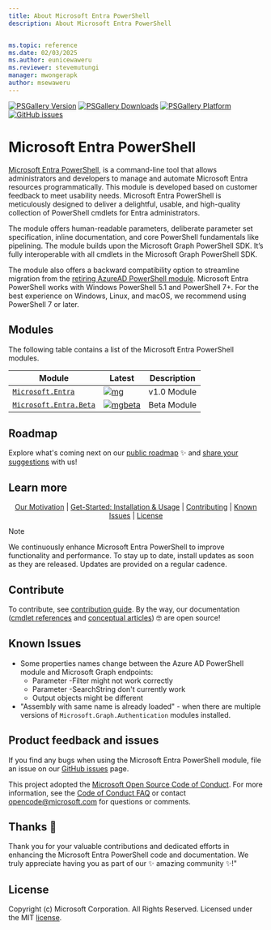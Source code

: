 ```yaml
---
title: About Microsoft Entra PowerShell
description: About Microsoft Entra PowerShell


ms.topic: reference
ms.date: 02/03/2025
ms.author: eunicewaweru
ms.reviewer: stevemutungi
manager: mwongerapk
author: msewaweru
---
```


[![PSGallery Version](https://img.shields.io/powershellgallery/v/Microsoft.Entra.svg?style=flat&logo=powershell&label=PSGallery%20Version)](https://www.powershellgallery.com/packages/Microsoft.Entra)
[![PSGallery Downloads](https://img.shields.io/powershellgallery/dt/Microsoft.Entra.svg?style=flat&logo=powershell&label=PSGallery%20Downloads)](https://www.powershellgallery.com/packages/Microsoft.Entra)
[![PSGallery Platform](https://img.shields.io/powershellgallery/p/Microsoft.Entra.svg?style=flat&logo=powershell&label=PSGallery%20Platform)](https://www.powershellgallery.com/packages/Microsoft.Entra)
[![GitHub issues](https://img.shields.io/github/issues/microsoftgraph/entra-powershell)](https://github.com/microsoftgraph/entra-powershell/issues)

# Microsoft Entra PowerShell

[Microsoft Entra PowerShell][learn.microsoft], is a command-line tool that allows administrators and developers to manage and automate Microsoft Entra resources programmatically. This module is developed based on customer feedback to meet usability needs. Microsoft Entra PowerShell is meticulously designed to deliver a delightful, usable, and high-quality collection of PowerShell cmdlets for Entra administrators.

The module offers human-readable parameters, deliberate parameter set specification, inline documentation, and core PowerShell fundamentals like pipelining. The module builds upon the Microsoft Graph PowerShell SDK. It’s fully interoperable with all cmdlets in the Microsoft Graph PowerShell SDK.

The module also offers a backward compatibility option to streamline migration from the [retiring AzureAD PowerShell module][azureADRetirement]. Microsoft Entra PowerShell works with Windows PowerShell 5.1 and PowerShell 7+. For the best experience on Windows, Linux, and macOS, we recommend using PowerShell 7 or later.

## Modules

The following table contains a list of the Microsoft Entra PowerShell modules.

| Module                                          | Latest                          | Description  |
|------------------------------------------------|--------------------------------|--------------|
| [`Microsoft.Entra`][entrapsgallery]           | [![mg]][entrapsgallery]        | v1.0 Module  |
| [`Microsoft.Entra.Beta`][entrapsgallerybeta]  | [![mgbeta]][entrapsgallerybeta] | Beta Module  |

## Roadmap

Explore what's coming next on our [public roadmap][public-roadmap] ✨ and [share your suggestions][suggestions] with us!

## Learn more

<p align="center">
   <a href="MOTIVATION.md">Our Motivation</a> |
  <a href="GET-STARTED.md">Get-Started: Installation & Usage</a> |
  <a href="#contributing">Contributing</a> |
  <a href="#known-issues">Known Issues</a> |
  <a href="#license">License</a>
</p>

> [!NOTE]  
> We continuously enhance Microsoft Entra PowerShell to improve functionality and performance. To stay up to date, install updates as soon as they are released. Updates are provided on a regular cadence.

## Contribute

To contribute, see [contribution guide](CONTRIBUTING.md). By the way, our documentation ([cmdlet references](./module/docs/) and [conceptual articles][docs-repo]) 🤓 are open source!

## Known Issues

- Some properties names change between the Azure AD PowerShell module and Microsoft Graph endpoints:
  - Parameter -Filter might not work correctly
  - Parameter -SearchString don't currently work
  - Output objects might be different
- "Assembly with same name is already loaded" - when there are multiple versions of `Microsoft.Graph.Authentication` modules installed.

## Product feedback and issues

If you find any bugs when using the Microsoft Entra PowerShell module, file an issue on our [GitHub issues][entraPowershellIssues] page.

This project adopted the [Microsoft Open Source Code of Conduct](https://opensource.microsoft.com/codeofconduct/). For more information, see the [Code of Conduct FAQ](https://opensource.microsoft.com/codeofconduct/faq/) or contact [opencode@microsoft.com](mailto:opencode@microsoft.com) for questions or comments.

## Thanks :purple_heart:

Thank you for your valuable contributions and dedicated efforts in enhancing the Microsoft Entra PowerShell code and documentation. We truly appreciate having you as part of our ✨ amazing community ✨!"

## License

Copyright (c) Microsoft Corporation. All Rights Reserved. Licensed under the MIT [license](LICENSE).

<!-- PS Gallery -->
[entrapsgallery]: https://aka.ms/entra/ps/gallery
[entrapsgallerybeta]: https://aka.ms/entra/ps/gallery/beta

[mg]: https://img.shields.io/powershellgallery/v/Microsoft.Entra.svg?style=flat-square&label=Microsoft.Entra
[mgbeta]: https://img.shields.io/powershellgallery/v/Microsoft.Entra.Beta.svg?style=flat-square&label=Microsoft.Entra.Beta

[entraPowershellIssues]: htts://aka.ms/entra/ps/issues
[azureADRetirement]: https://techcommunity.microsoft.com/blog/microsoft-entra-blog/action-required-msonline-and-azuread-powershell-retirement---2025-info-and-resou/4364991
[learn.microsoft]: https://aka.ms/entra/ps/docs
[public-roadmap]: https://github.com/orgs/microsoftgraph/projects/69/views/1
[suggestions]: https://github.com/microsoftgraph/entra-powershell/discussions
[docs-repo]: https://github.com/MicrosoftDocs/entra-powershell-docs/tree/main/docs/conceptual
